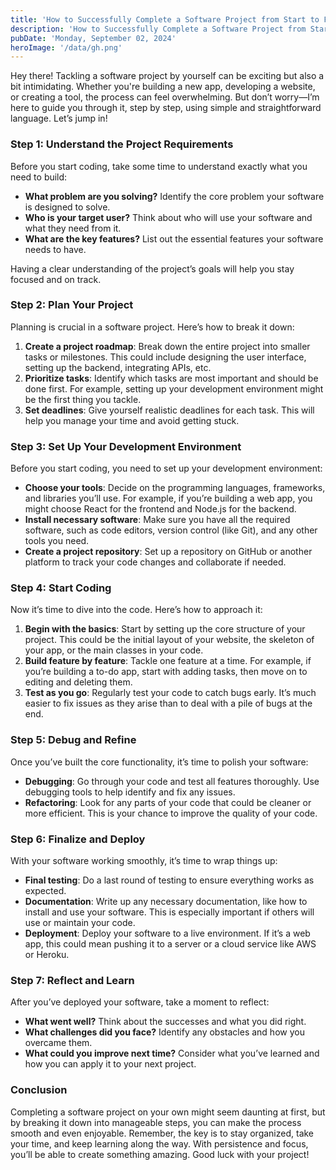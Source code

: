 ```yaml
---
title: 'How to Successfully Complete a Software Project from Start to Finish on Your Own'
description: 'How to Successfully Complete a Software Project from Start to Finish on Your Own'
pubDate: 'Monday, September 02, 2024'
heroImage: '/data/gh.png'
---
```


Hey there! Tackling a software project by yourself can be exciting but also a bit intimidating. Whether you're building a new app, developing a website, or creating a tool, the process can feel overwhelming. But don’t worry—I’m here to guide you through it, step by step, using simple and straightforward language. Let’s jump in!

### **Step 1: Understand the Project Requirements**

Before you start coding, take some time to understand exactly what you need to build:

- **What problem are you solving?** Identify the core problem your software is designed to solve.
- **Who is your target user?** Think about who will use your software and what they need from it.
- **What are the key features?** List out the essential features your software needs to have.

Having a clear understanding of the project’s goals will help you stay focused and on track.

 ### **Step 2: Plan Your Project**

Planning is crucial in a software project. Here’s how to break it down:

1. **Create a project roadmap**: Break down the entire project into smaller tasks or milestones. This could include designing the user interface, setting up the backend, integrating APIs, etc.
2. **Prioritize tasks**: Identify which tasks are most important and should be done first. For example, setting up your development environment might be the first thing you tackle.
3. **Set deadlines**: Give yourself realistic deadlines for each task. This will help you manage your time and avoid getting stuck.

 ### **Step 3: Set Up Your Development Environment**

Before you start coding, you need to set up your development environment:

- **Choose your tools**: Decide on the programming languages, frameworks, and libraries you’ll use. For example, if you’re building a web app, you might choose React for the frontend and Node.js for the backend.
- **Install necessary software**: Make sure you have all the required software, such as code editors, version control (like Git), and any other tools you need.
- **Create a project repository**: Set up a repository on GitHub or another platform to track your code changes and collaborate if needed.

### **Step 4: Start Coding**

Now it’s time to dive into the code. Here’s how to approach it:

1. **Begin with the basics**: Start by setting up the core structure of your project. This could be the initial layout of your website, the skeleton of your app, or the main classes in your code.
2. **Build feature by feature**: Tackle one feature at a time. For example, if you’re building a to-do app, start with adding tasks, then move on to editing and deleting them.
3. **Test as you go**: Regularly test your code to catch bugs early. It’s much easier to fix issues as they arise than to deal with a pile of bugs at the end.

### **Step 5: Debug and Refine**

Once you’ve built the core functionality, it’s time to polish your software:

- **Debugging**: Go through your code and test all features thoroughly. Use debugging tools to help identify and fix any issues.
- **Refactoring**: Look for any parts of your code that could be cleaner or more efficient. This is your chance to improve the quality of your code.

### **Step 6: Finalize and Deploy**

With your software working smoothly, it’s time to wrap things up:

- **Final testing**: Do a last round of testing to ensure everything works as expected.
- **Documentation**: Write up any necessary documentation, like how to install and use your software. This is especially important if others will use or maintain your code.
- **Deployment**: Deploy your software to a live environment. If it’s a web app, this could mean pushing it to a server or a cloud service like AWS or Heroku.

### **Step 7: Reflect and Learn**

After you’ve deployed your software, take a moment to reflect:

- **What went well?** Think about the successes and what you did right.
- **What challenges did you face?** Identify any obstacles and how you overcame them.
- **What could you improve next time?** Consider what you’ve learned and how you can apply it to your next project.

### **Conclusion**

Completing a software project on your own might seem daunting at first, but by breaking it down into manageable steps, you can make the process smooth and even enjoyable. Remember, the key is to stay organized, take your time, and keep learning along the way. With persistence and focus, you’ll be able to create something amazing. Good luck with your project!
